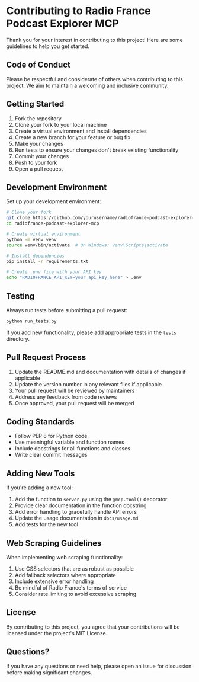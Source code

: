 # Contributing to Radio France Podcast Explorer MCP

Thank you for your interest in contributing to this project! Here are some guidelines to help you get started.

## Code of Conduct

Please be respectful and considerate of others when contributing to this project. We aim to maintain a welcoming and inclusive community.

## Getting Started

1. Fork the repository
2. Clone your fork to your local machine
3. Create a virtual environment and install dependencies
4. Create a new branch for your feature or bug fix
5. Make your changes
6. Run tests to ensure your changes don't break existing functionality
7. Commit your changes
8. Push to your fork
9. Open a pull request

## Development Environment

Set up your development environment:

```bash
# Clone your fork
git clone https://github.com/yourusername/radiofrance-podcast-explorer-mcp.git
cd radiofrance-podcast-explorer-mcp

# Create virtual environment
python -m venv venv
source venv/bin/activate  # On Windows: venv\Scripts\activate

# Install dependencies
pip install -r requirements.txt

# Create .env file with your API key
echo "RADIOFRANCE_API_KEY=your_api_key_here" > .env
```

## Testing

Always run tests before submitting a pull request:

```bash
python run_tests.py
```

If you add new functionality, please add appropriate tests in the `tests` directory.

## Pull Request Process

1. Update the README.md and documentation with details of changes if applicable
2. Update the version number in any relevant files if applicable
3. Your pull request will be reviewed by maintainers
4. Address any feedback from code reviews
5. Once approved, your pull request will be merged

## Coding Standards

- Follow PEP 8 for Python code
- Use meaningful variable and function names
- Include docstrings for all functions and classes
- Write clear commit messages

## Adding New Tools

If you're adding a new tool:

1. Add the function to `server.py` using the `@mcp.tool()` decorator
2. Provide clear documentation in the function docstring
3. Add error handling to gracefully handle API errors
4. Update the usage documentation in `docs/usage.md`
5. Add tests for the new tool

## Web Scraping Guidelines

When implementing web scraping functionality:

1. Use CSS selectors that are as robust as possible
2. Add fallback selectors where appropriate
3. Include extensive error handling
4. Be mindful of Radio France's terms of service
5. Consider rate limiting to avoid excessive scraping

## License

By contributing to this project, you agree that your contributions will be licensed under the project's MIT License.

## Questions?

If you have any questions or need help, please open an issue for discussion before making significant changes.
